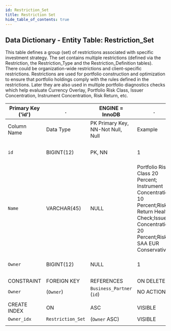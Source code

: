 ```yaml
---
id: Restriction_Set
title: Restriction Set
hide_table_of_contents: true
---
```


## Data Dictionary - Entity Table: Restriction_Set

This table defines a group (set) of restrictions associated with specific investment strategy. 
The set contains multiple restrictions (defined via the Restriction, the Restriction_Type and the Restriction_Definition tables). 
There could be organization-wide restrictions and client-specific restrictions. Restrictions are used for portfolio construction and optimization to ensure that portfolio holdings comply with the rules defined in the restrictions. Later they are also used in multiple portfolio diagnostics checks which help evaluate Currency Overlay, Portfolio Risk Class, Issuer Concentration, Instrument Concentration, Risk Return, etc. 				

| Primary Key ('id')|.|ENGINE = InnoDB|.|.|
|---|---|---|---|---|
|Column Name|Data Type|PK Primary Key, NN-Not Null, Null|Example|Comments|
||
|`id`|BIGINT(12)|PK, NN|1|PrimaryKey-ID,(auto creates)|
|`Name`|VARCHAR(45)|NULL|Portfolio Risk Class 20 Percent; Instrument Concentration 10 Percent;Risk Return Health Check;Issuer Concentration 20 Percent;Risk SAA EUR Conservative|Name of the restriction set|
|`Owner`|BIGINT(12)|NULL|1|Related to Business partner|
||
|CONSTRAINT|FOREIGN KEY|REFERENCES|ON DELETE|ON UPDATE|
|`Owner`|(`Owner`)|`Business_Partner` (`id`)| NO ACTION|NO ACTION|
||
|CREATE INDEX|ON|ASC|VISIBLE|.|
|`Owner_idx`|`Restriction_Set`|(`Owner` ASC)| VISIBLE|.|
||
